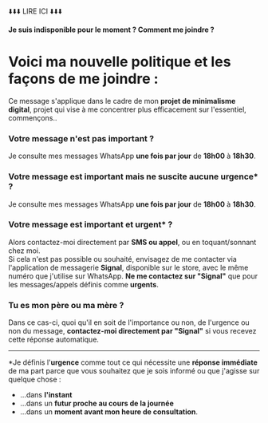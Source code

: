 ⬇️⬇️⬇️ LIRE ICI ⬇️⬇️⬇️

**Je suis indisponible pour le moment ? Comment me joindre ?**

# Voici ma nouvelle politique et les façons de me joindre : 

Ce message s'applique dans le cadre de mon **projet de minimalisme digital**, projet qui vise à me concentrer plus efficacement sur l'essentiel, commençons..

### Votre message n'est pas **important** ?
Je consulte mes messages WhatsApp **une fois par jour** de **18h00** à **18h30**.


### Votre message est **important** mais ne suscite **aucune urgence\*** ?  
Je consulte mes messages WhatsApp **une fois par jour** de **18h00** à **18h30**.


### Votre message est **important** et **urgent\*** ?  
Alors contactez-moi directement par **SMS ou appel**, ou en toquant/sonnant chez moi.  
Si cela n'est pas possible ou souhaité, envisagez de me contacter via l'application de messagerie **Signal**, disponible sur le store, avec le même numéro que j'utilise sur WhatsApp. **Ne me contactez sur "Signal"** que pour les messages/appels définis comme **urgents**.


### Tu es mon père ou ma mère ?
Dans ce cas-ci, quoi qu'il en soit de l'importance ou non, de l'urgence ou non du message, **contactez-moi directement par "Signal"** si vous recevez cette réponse automatique.

---

\*Je définis l'**urgence** comme tout ce qui nécessite une **réponse immédiate** de ma part parce que vous souhaitez que je sois informé ou que j'agisse sur quelque chose :

- ...dans **l'instant**
- ...dans un **futur proche au cours de la journée**
- ...dans un **moment avant mon heure de consultation**.
